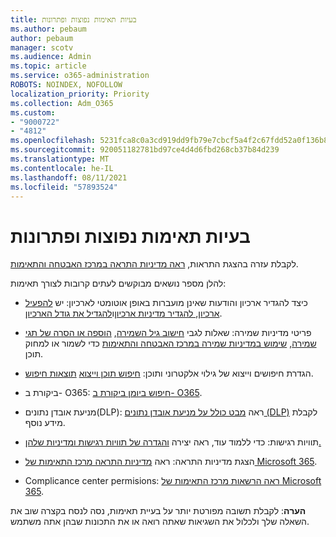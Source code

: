 ```yaml
---
title: בעיות תאימות נפוצות ופתרונות
ms.author: pebaum
author: pebaum
manager: scotv
ms.audience: Admin
ms.topic: article
ms.service: o365-administration
ROBOTS: NOINDEX, NOFOLLOW
localization_priority: Priority
ms.collection: Adm_O365
ms.custom:
- "9000722"
- "4812"
ms.openlocfilehash: 5231fca8c0a3cd919dd9fb79e7cbcf5a4f2c67fdd52a0f136b87e9331a3d6c44
ms.sourcegitcommit: 920051182781bd97ce4d4d6fbd268cb37b84d239
ms.translationtype: MT
ms.contentlocale: he-IL
ms.lasthandoff: 08/11/2021
ms.locfileid: "57893524"
---
```

# <a name="compliance-common-issues-and-resolutions"></a>בעיות תאימות נפוצות ופתרונות

לקבלת עזרה בהצגת התראות, [ראה מדיניות התראה במרכז האבטחה והתאימות](https://docs.microsoft.com/microsoft-365/compliance/alert-policies).

להלן מספר נושאים מבוקשים לעתים קרובות לצורך תאימות:

- כיצד להגדיר ארכיון והודעות שאינן מועברות באופן אוטומטי לארכיון: יש [להפעיל ארכיון, להגדיר מדיניות ארכיון](https://docs.microsoft.com/microsoft-365/compliance/set-up-an-archive-and-deletion-policy-for-mailboxes)ו[להגדיל את גודל הארכיון](https://docs.microsoft.com/microsoft-365/compliance/enable-unlimited-archiving).

- פריטי מדיניות שמירה: שאלות לגבי [חישוב גיל השמירה](https://docs.microsoft.com/exchange/security-and-compliance/messaging-records-management/retention-age), [הוספה או הסרה של תגי שמירה](https://docs.microsoft.com/exchange/security-and-compliance/messaging-records-management/add-or-remove-retention-tags), [שימוש במדיניות שמירה במרכז האבטחה והתאימות](https://docs.microsoft.com/exchange/security-and-compliance/messaging-records-management/create-a-retention-policy) כדי לשמור או למחוק תוכן.

- הגדרת חיפושים וייצוא של גילוי אלקטרוני ותוכן: [חיפוש תוכן וייצוא](https://docs.microsoft.com/microsoft-365/compliance/content-search) [תוצאות חיפוש](https://docs.microsoft.com/microsoft-365/compliance/export-search-results).

- ביקורת ב- O365: [חיפוש ביומן ביקורת ב- O365](https://docs.microsoft.com/microsoft-365/compliance/search-the-audit-log-in-security-and-compliance).

- מניעת אובדן נתונים(DLP): ראה [מבט כולל על מניעת אובדן נתונים (DLP)](https://docs.microsoft.com/microsoft-365/compliance/data-loss-prevention-policies) לקבלת מידע נוסף.
 
- תוויות רגישות: כדי ללמוד עוד, ראה יצירה [והגדרה של תוויות רגישות ומדיניות שלהן.](https://docs.microsoft.com/microsoft-365/compliance/create-sensitivity-labels)

- הצגת מדיניות התראה: ראה [מדיניות התראה מרכז התאימות של Microsoft 365](https://docs.microsoft.com/microsoft-365/compliance/alert-policies).

- Complicance center permisions: [ראה הרשאות מרכז התאימות של Microsoft 365](https://docs.microsoft.com/microsoft-365/compliance/microsoft-365-compliance-center-permissions).

**הערה**: לקבלת תשובה מפורטת יותר על בעיית תאימות, נסה לנסח בקצרה שוב את השאלה שלך ולכלול את השגיאות שאתה רואה או את התכונות שבהן אתה משתמש.
